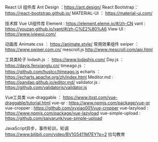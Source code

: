 React UI 组件库
Ant Design ：https://ant.design/
React Bootstrap： https://react-bootstrap.github.io/ 
MATERIAL-UI ：  https://material-ui.com/

技术胖
Vue UI组件库
Element : https://element.eleme.io/#/zh-CN
vant : https://youzan.github.io/vant/#/zh-C%E2%80%A6
View UI :  https://www.iviewui.com/

动画库
Animate.css ：  https://animate.style/
常用效果组件
swiper ： https://www.swiper.com.cn/
mescroll.js   http://www.mescroll.com/api.html

工具类轮子
lodash.js ：  https://www.lodashjs.com/
Day.js  ： https://dayjs.fenxianglu.cn/ 
timeago.js ：  https://github.com/hustcc/timeago.js
echarts  ：  https://echarts.apache.org/zh/index.html
Meditor.md  :  https://pandao.github.io/editor.md/
validator.js :   https://github.com/validatorjs/validator.js

Vue工具类
vue-draggable ：  https://www.itxst.com/vue-draggable/tutorial.html
vue-qr :   https://www.npmjs.com/package/vue-qr
vue-cropper :   https://github.com/xyxiao001/vue-cropper
vue-lazyload :   https://www.npmjs.com/package/vue-lazyload
vue-simple-upload :   https://github.com/saivarunk/vue-simple-upload


JavaScript异步，事件轮训，轮调
https://www.bilibili.com/video/BV1G5411M7EY?p=2   拉勾教育